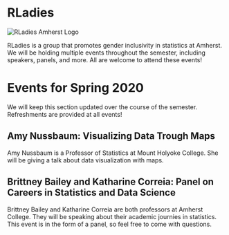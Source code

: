 # RLadies

![RLadies Amherst Logo]("rladies_amherst_logo.png")

RLadies is a group that promotes gender inclusivity in statistics at Amherst. We will be holding multiple events throughout the semester, including speakers, panels, and more. All are welcome to attend these events!

# Events for Spring 2020

We will keep this section updated over the course of the semester. Refreshments are provided at all events!

## Amy Nussbaum: Visualizing Data Trough Maps
Amy Nussbaum is a Professor of Statistics at Mount Holyoke College. She will be giving a talk about data visualization with maps. 

## Brittney Bailey and Katharine Correia: Panel on Careers in Statistics and Data Science
Brittney Bailey and Katharine Correia are both professors at Amherst College. They will be speaking about their academic journies in statistics. This event is in the form of a panel, so feel free to come with questions.
